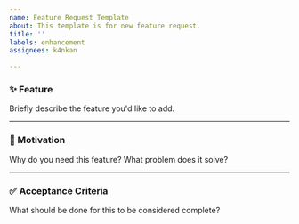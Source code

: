 ```yaml
---
name: Feature Request Template
about: This template is for new feature request.
title: ''
labels: enhancement
assignees: k4nkan

---
```


### ✨ Feature

Briefly describe the feature you'd like to add.

---

### 🧩 Motivation

Why do you need this feature? What problem does it solve?

---

### ✅ Acceptance Criteria

What should be done for this to be considered complete?
